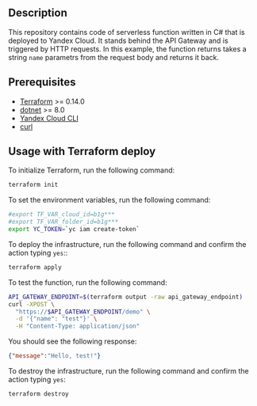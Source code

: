 ## Description

This repository contains code of serverless function written in C# that is deployed to Yandex Cloud.
It stands behind the API Gateway and is triggered by HTTP requests. In this example, the function
returns takes a string `name` parametrs from the request body and returns it back.

## Prerequisites

* [Terraform](https://www.terraform.io/downloads.html) >= 0.14.0
* [dotnet](https://dotnet.microsoft.com/download/dotnet/8.0) >= 8.0
* [Yandex Cloud CLI](https://cloud.yandex.ru/docs/cli/quickstart)
* [curl](https://curl.se/download.html)

## Usage with Terraform deploy

To initialize Terraform, run the following command:

```bash
terraform init
```

To set the environment variables, run the following command:

```bash
#export TF_VAR_cloud_id=b1g***
#export TF_VAR_folder_id=b1g***
export YC_TOKEN=`yc iam create-token`
```

To deploy the infrastructure, run the following command and confirm the action typing `yes`::

```bash
terraform apply
```

To test the function, run the following command:

```bash
API_GATEWAY_ENDPOINT=$(terraform output -raw api_gateway_endpoint)
curl -XPOST \
  "https://$API_GATEWAY_ENDPOINT/demo" \
  -d '{"name": "test"}' \
  -H "Content-Type: application/json"
```

You should see the following response:

```json
{"message":"Hello, test!"}
```


To destroy the infrastructure, run the following command and confirm the action typing `yes`:

```bash
terraform destroy
```